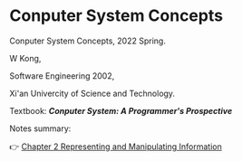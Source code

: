 # Conputer System Concepts 
Conputer System Concepts, 2022 Spring.

W Kong,

Software Engineering 2002,

Xi'an Univercity of Science and Technology.

Textbook: ***Conputer System: A Programmer's Prospective***


Notes summary:

👉 [Chapter 2 Representing and Manipulating Information](https://github.com/weirui-kong/reading-minutes/blob/main/Chapter%202%20Representingand%20Manipulating%20Information.md)